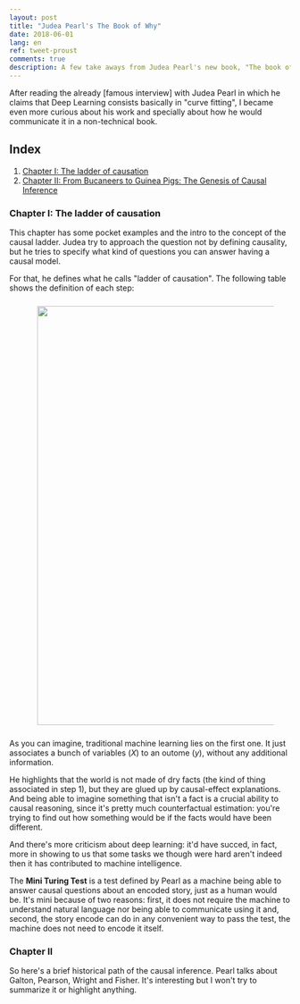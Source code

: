 ```yaml
---
layout: post
title: "Judea Pearl's The Book of Why"
date: 2018-06-01
lang: en
ref: tweet-proust
comments: true
description: A few take aways from Judea Pearl's new book, "The book of Why"
---
```


After reading the already [famous interview] with Judea Pearl in which he claims that Deep Learning consists basically in "curve fitting", I became even more curious about his work and specially about how he would communicate it in a non-technical book.



## Index
1. [Chapter I: The ladder of causation](#chapter-i:-the-ladder-of-causation)
2. [Chapter II: From Bucaneers to Guinea Pigs: The Genesis of Causal Inference](#chapter-ii:-from-bucaneers-to-guinea-pigs:-the-genesis-of-causal-inference)

### Chapter I: The ladder of causation

This chapter has some pocket examples and the intro to the concept of the causal ladder. Judea try to approach the question not by defining causality, but he tries to specify what kind of questions you can answer having a causal model.

For that, he defines what he calls "ladder of causation". The following table shows the definition of each step:

<div align="center">
<figure>
	<a href="../../../images/book-why/ladder-table.png">
		<img  style="width:750px;margin:10px" src="../../../images/book-why/ladder-table.png"/>
	</a>
	<figcaption></figcaption>
</figure>
</div>

As you can imagine, traditional machine learning lies on the first one. It just associates a bunch of variables ($X$) to an outome ($y$), without any additional information.

He highlights that the world is not made of dry facts (the kind of thing associated in step 1), but they are glued up by causal-effect explanations. And being able to imagine something that isn't a fact is a crucial ability to causal reasoning, since it's pretty much counterfactual estimation: you're trying to find out how something would be if the facts would have been different.

And there's more criticism about deep learning: it'd have succed, in fact, more in showing to us that some tasks we though were hard aren't indeed then it has contributed to machine intelligence. 

The **Mini Turing Test** is a test defined by Pearl as a machine being able to answer causal questions about an encoded story, just as a human would be. It's mini because of two reasons: first, it does not require the machine to understand natural language nor being able to communicate using it and, second, the story encode can do in any convenient way to pass the test, the machine does not need to encode it itself.

### Chapter II

So here's a brief historical path of the causal inference. Pearl talks about Galton, Pearson, Wright and Fisher. It's interesting but I won't try to summarize it or highlight anything.

